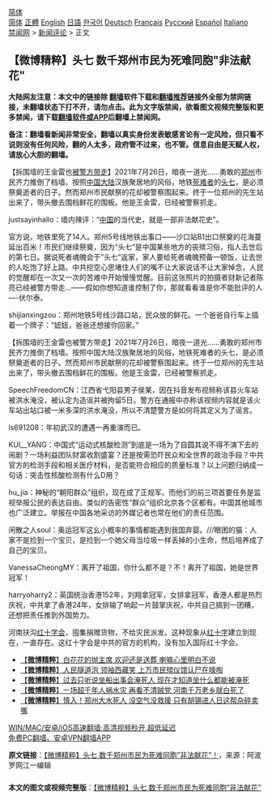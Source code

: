  <!-- 面包屑导航 --> <div class="breadcrumb"><!-- GTranslate: https://gtranslate.io/ -->  <div class="switcher notranslate">  <div class="selected">  <a href="#" onclick="return false;"> 简体</a>  </div>  <div class="option">  <a href="https://www.bannedbook.org" onclick="doGTranslate('zh-CN|zh-CN');jQuery('div.switcher div.selected a').html(jQuery(this).html());return false;" title="简体中文" class="nturl selected"> 简体</a>  <a href="https://www.bannedbook.org/zh-tw/" onclick="doGTranslate('zh-CN|zh-TW');jQuery('div.switcher div.selected a').html(jQuery(this).html());return false;" title="繁體中文" class="nturl"> 正體</a>  <a href="https://www.bannedbook.org/en/" onclick="doGTranslate('zh-CN|en');jQuery('div.switcher div.selected a').html(jQuery(this).html());return false;" title="English" class="nturl"> English</a>  <a href="https://www.bannedbook.org/ja/" onclick="doGTranslate('zh-CN|ja');jQuery('div.switcher div.selected a').html(jQuery(this).html());return false;" title="日本語" class="nturl"> 日語</a>  <a href="https://www.bannedbook.org/ko/" onclick="doGTranslate('zh-CN|ko');jQuery('div.switcher div.selected a').html(jQuery(this).html());return false;" title="한국어" class="nturl"> 한국어</a>  <a href="https://www.bannedbook.org/de/" onclick="doGTranslate('zh-CN|de');jQuery('div.switcher div.selected a').html(jQuery(this).html());return false;" title="Deutsch" class="nturl"> Deutsch</a>  <a href="https://www.bannedbook.org/fr/" onclick="doGTranslate('zh-CN|fr');jQuery('div.switcher div.selected a').html(jQuery(this).html());return false;" title="Français" class="nturl"> Français</a>  <a href="https://www.bannedbook.org/ru/" onclick="doGTranslate('zh-CN|ru');jQuery('div.switcher div.selected a').html(jQuery(this).html());return false;" title="Русский" class="nturl"> Русский</a>  <a href="https://www.bannedbook.org/es/" onclick="doGTranslate('zh-CN|es');jQuery('div.switcher div.selected a').html(jQuery(this).html());return false;" title="Español" class="nturl"> Español</a>  <a href="https://www.bannedbook.org/it/" onclick="doGTranslate('zh-CN|it');jQuery('div.switcher div.selected a').html(jQuery(this).html());return false;" title="Italiano" class="nturl"> Italiano</a>  </div>  </div>      <div class='breadcrumb-sub'><!-- Breadcrumb NavXT 6.3.0 --> <a href="https://www.bannedbook.org/" class="home">禁闻网</a> &gt; <a href="https://www.bannedbook.org/bnews/comments/" class="category">新闻评论</a> &gt; 正文</div></div><h2>【微博精粹】头七 数千郑州市民为死难同胞"非法献花"</h2> <p class="notice"><b>大陆网友注意：本文中的链接除 <a href="https://github.com/bannedbook/fanqiang" >翻墙</a>软件下载和<a href="https://github.com/killgcd/justmysocks/blob/master/README.md">翻墙推荐</a>链接外全部为禁网链接，未翻墙状态下打不开，请勿点击。此为文字版禁闻，欲看图文视频完整版和更多禁闻，请下载<a href="https://github.com/bannedbook/fanqiang">翻墙软件或APP</a>后翻墙上禁闻网。</p><p>备注：翻墙看新闻非常安全，翻墙以真实身份发表敏感言论有一定风险，但只看不说则没有任何风险，翻的人太多，政府管不过来，也不管。信息自由是天赋人权，请放心大胆的翻墙。</b></p>  <div class="entry"> <p id="summary">【拆围墙的王金雷也<a href="https://www.bannedbook.org/bnews/tag/%E8%A2%AB%E8%AD%A6%E6%96%B9%E5%B8%A6%E8%B5%B0/" class="st_tag internal_tag" rel="tag" title="标签 被警方带走 下的日志">被警方带走</a>】2021年7月26日，暗夜一道光……勇敢的<a href="https://www.bannedbook.org/bnews/tag/%e9%83%91%e5%b7%9e/" class="st_tag internal_tag" rel="tag" title="标签 郑州 下的日志">郑州</a>市民齐力推倒了档墙。按照<span class='wp_keywordlink_affiliate'><a href="https://www.bannedbook.org/" title="中国" target="_blank">中国</a></span><span class='wp_keywordlink_affiliate'><a href="https://www.bannedbook.org/" title="大陆" target="_blank">大陆</a></span>汉族聚居地的风俗，地铁<a href="https://www.bannedbook.org/bnews/tag/%E6%AD%BB%E9%9A%BE%E8%80%85/" class="st_tag internal_tag" rel="tag" title="标签 死难者 下的日志">死难者</a>的<a href="https://www.bannedbook.org/bnews/tag/%E5%A4%B4%E4%B8%83/" class="st_tag internal_tag" rel="tag" title="标签 头七 下的日志">头七</a>，是必须祭奠逝者的日子。然而郑州市民献祭的花却被警察围起来。终于一位郑州的先生站出来了，带头撤去围档鲜花的围板。他是王金雷，已经被警察抓走。</p> <p id="conimg">justsayinhallo：墙内辣评：“<a href="https://www.bannedbook.org/bnews/tag/%E4%B8%AD%E5%9B%BD/" class="st_tag internal_tag" rel="tag" title="标签 中国 下的日志">中国</a>的当代史，就是一部非法献花史”。</p> <p>官方说，地铁里死了14人。郑州5号线地铁出事口——沙口站B1出口祭奠的花海蔓延出百米！市民们继续祭奠，因为“头七”是中国某些地方的丧殡习俗，指人去世后的第七日。据说死者魂魄会于“头七”返家，家人要给死者魂魄预备一顿饭，让去世的人吃饱了好上路。中共挖空心思堵住人们的嘴不让大家说话不让大家悼念，人民的觉醒却在一次又一次的苦难中开始慢慢觉醒。目前这张照片的拍摄者财新记者陈亮已经被警方带走…——假如你想知道谁控制了你，那就看看谁是你不能批评的人&#8212;-伏尔泰。</p>  <p>shijianxingzou：郑州地铁5号线沙路口站，民众放的鲜花。一个爸爸自行车上插着一个牌子：“妞妞，爸爸还想接你回家。”</p> <p>【拆围墙的王金雷也被警方带走】2021年7月26日，暗夜一道光……勇敢的郑州市民齐力推倒了档墙。按照中国大陆汉族聚居地的风俗，地铁死难者的头七，是必须祭奠逝者的日子。然而郑州市民献祭的花却被警察围起来。终于一位郑州的先生站出来了，带头撤去围档鲜花的围板。他是王金雷，已经被警察抓走。</p> <p>SpeechFreedomCN：江西省弋阳县男子侯某，因在抖音发布视频称该县火车站被洪水淹没，被认定为造谣并被拘留5日。警方在通报中亦称该视频内容就是该火车站出站口被一米多深的洪水淹没，所以不清楚警方是如何将其定义为了谣言。</p>  <p>ls691208：年初武汉的遭遇一再重演而已。</p> <p>KUI__YANG：中国式“运动式核酸检测”到底是一场为了自圆其说不得不演下去的闹剧？一场利益团队财富收割盛宴？还是按需恐吓民众和全世界的政治手段？中共官方的检测手段和相关医疗材料，是否能符合相应的质量标准？以上问题归纳成一句话：突击性核酸检测有什么D用？</p> <p>hu_jia：神秘的“朝阳群众”组织，现在成了正规军。而他们的前三项首要任务是监视举报公民的表达自由。类似的告密性“群众”组织北京各个区都有。中国其他城市也广泛建立。举报在中国各地采访的外媒记者也常在他们的责任范围。</p>  <p>闲散之人soul：奥运冠军这幺小概率的事情都能遇到我国弃婴。///眼困的猫：人家不是捡到一个宝贝，是捡到一个她父母当垃圾一样丢掉的小生命，然后培养成了自己的宝贝。</p> <p>VanessaCheongMY：离开了祖国，你什么都不是？不！离开了祖国，她是世界冠军！</p> <p>harryoharry2：英国统治香港152年，刘翔拿冠军，女排拿冠军，香港人都是热烈庆祝，中共拿了香港24年，女排输了响起一片鼓掌庆祝，中共自己搞到一团糟，还想把责任推到外国势力。</p>  <p>河南扶沟<a href="https://www.bannedbook.org/bnews/tag/%E7%BA%A2%E5%8D%81%E5%AD%97%E4%BC%9A/" class="st_tag internal_tag" rel="tag" title="标签 红十字会 下的日志">红十字会</a>，囤集捐赠货物，不给灾民派发。这种现象从<a href="https://www.bannedbook.org/bnews/tag/%E7%BA%A2%E5%8D%81%E5%AD%97/" class="st_tag internal_tag" rel="tag" title="标签 红十字 下的日志">红十字</a>建立到现在，一直存在。这红十字会是中共的官方的机构，没有加入国际红十字会。</p> <ul class='op-related-articles' title='相关阅读'> <li><a href='https://www.bannedbook.org/bnews/comments/20210727/1594971.html' target='_blank'>【<b>微博精粹</b>】白花花的抛主席 欢迎还是送葬 喇嘛心里明白不说</a></li> <li><a href='https://www.bannedbook.org/bnews/comments/20210726/1594296.html' target='_blank'>【<b>微博精粹</b>】人民隧道泡 领袖西藏笑 上万市民殡仪馆认尸在嚎啕</a></li> <li><a href='https://www.bannedbook.org/bnews/comments/20210725/1593763.html' target='_blank'>【<b>微博精粹</b>】过去只听说坐船出事会淹死人 现在才知道坐什么都能被淹死</a></li> <li><a href='https://www.bannedbook.org/bnews/comments/20210723/1592596.html' target='_blank'>【<b>微博精粹</b>】一场超千年人祸水灾 再看不清贼党 河南千万老乡就白死了</a></li> <li><a href='https://www.bannedbook.org/bnews/comments/20210721/1591203.html' target='_blank'>【<b>微博精粹</b>】慎入！郑州大水死人 没空气没救援 只有胡锡进人日这帮杂碎卖嘴</a></li> </ul> <p class="texttj"> <a href="https://github.com/bannedbook/fanqiang/wiki/V2ray%E6%9C%BA%E5%9C%BA" target="_blank">WIN/MAC/安卓/iOS高速翻墙:高清视频秒开,超低延迟</a><br/> <a href="https://github.com/bannedbook/fanqiang/wiki/%E7%A6%81%E9%97%BB%E7%BD%91%E5%AE%89%E5%8D%93%E7%BF%BB%E5%A2%99%E6%96%B0%E9%97%BBAPP" target="_blank">免费PC翻墙、安卓VPN翻墙APP</a></p><p> <b>原文链接</b>：<a class="src_link" href="https://www.aboluowang.com/2021/0728/1625131.html" target="_blank">【微博精粹】头七 数千郑州市民为死难同胞&#8221;非法献花&#8221;！</a>，来源：阿波罗网江一编辑 </p><a name='sharetosocial'></a>  <div style="margin-bottom:5px;padding-bottom:5px;clear:both"> <div id="archive-pix-1" class="banner-ads"> <!-- AuctionX Display platform tag START --> <div id="26318x728x90x621x_ADSLOT2" clicktrack="%%CLICK_URL_ESC%%"></div> <!-- AuctionX Display platform tag END --> </div> <div id="archive-pix-2" class="banner-ads"> <!-- AuctionX Display platform tag START --> <div id="26315x300x250x621x_ADSLOT2" clicktrack="%%CLICK_URL_ESC%%"></div> <!-- AuctionX Display platform tag END --> </div> </div>  <div id="archive-pix-1" class="banner-ads"> <!-- AuctionX Display platform tag START --> <div id="26318x728x90x621x_ADSLOT3" clicktrack="%%CLICK_URL_ESC%%"></div> <!-- AuctionX Display platform tag END --> </div> <div><b>本文的图文或视频完整版</b>：<a href='https://www.bannedbook.org/bnews/comments/20210728/1595622.html'>【微博精粹】头七 数千郑州市民为死难同胞&#8221;非法献花&#8221;</a></div>  </div><!--END ENTRY--> 